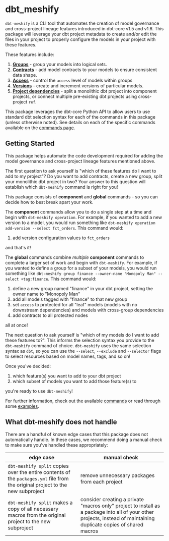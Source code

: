 # dbt_meshify

`dbt-meshify` is a CLI tool that automates the creation of model governance and cross-project lineage features introduced in dbt-core v1.5 and v1.6. This package will leverage your dbt project metadata to create and/or edit the files in your project to properly configure the models in your project with these features.

These features include:

1. **[Groups](https://docs.getdbt.com/docs/build/groups)** - group your models into logical sets.
2. **[Contracts](https://docs.getdbt.com/docs/collaborate/govern/model-contracts)** - add model contracts to your models to ensure consistent data shape.
3. **[Access](https://docs.getdbt.com/docs/collaborate/govern/model-access)** - control the `access` level of models within groups
4. **[Versions](https://docs.getdbt.com/docs/collaborate/govern/model-versions)** - create and increment versions of particular models.
5. **[Project dependencies](https://docs.getdbt.com/docs/collaborate/govern/project-dependencies)** - split a monolithic dbt project into component projects, or connect multiple pre-existing dbt projects using cross-project `ref`.

This package leverages the dbt-core Python API to allow users to use standard dbt selection syntax for each of the commands in this package (unless otherwise noted). See details on each of the specific commands available on the [commands page](commands.md).

## Getting Started

This package helps automate the code development required for adding the model governance and cross-project lineage features mentioned above.

The first question to ask yourself is "which of these features do I want to add to my project"? Do you want to add contracts, create a new group, split your monolithic dbt project in two? Your answer to this question will establish which `dbt-meshify` command is right for you!

This package consists of **component** and **global** commands - so you can decide how to best break apart your work.

The **component** commands allow you to do a single step at a time and begin with `dbt-meshify operation`. For example, if you wanted to add a new version to a model, you would run something like `dbt-meshify operation add-version --select fct_orders`. This command would:

1. add version configuration values to `fct_orders`

and that's it!

The **global** commands combine _multiple_ **component** commands to complete a larger set of work and begin with `dbt-meshify`. For example, if you wanted to define a group for a subset of your models, you would run something like `dbt-meshify group finance --owner-name "Monopoly Man" --select +tag:finance`. This command would:

1. define a new group named "finance" in your dbt project, setting the owner name to "Monopoly Man"
2. add all models tagged with "finance" to that new group
3. set `access` to protected for all "leaf" models (models with no downstream dependencies) and models with cross-group dependencies
4. add contracts to all protected nodes

all at once!

The next question to ask yourself is "which of my models do I want to add these features to?". This informs the selection syntax you provide to the `dbt-meshify` command of choice. `dbt-meshify` uses the same selection syntax as `dbt`, so you can use the `--select`, `--exclude` and `--selector` flags to select resources based on model names, tags, and so on!

Once you've decided:

1. which feature(s) you want to add to your dbt project
2. which subset of models you want to add those feature(s) to

you're ready to use `dbt-meshify`!

For further information, check out the available [commands](commands.md) or read through some [examples](examples.md).

## What dbt-meshify does not handle

There are a handful of known edge cases that this package does not automatically handle. In these cases, we recommend doing a manual check to make sure you've handled these appropriately:

| edge case                                                                                                                      | manual check                                                                                                                                                        |
| ------------------------------------------------------------------------------------------------------------------------------ | ------------------------------------------------------------------------------------------------------------------------------------------------------------------- |
| `dbt-meshify split` copies over the entire contents of the `packages.yml` file from the original project to the new subproject | remove unnecessary packages from each project                                                                                                                       |
| `dbt-meshify split` makes a copy of all necessary macros from the original project to the new subproject                       | consider creating a private "macros only" project to install as a package into all of your other projects, instead of maintaining duplicate copies of shared macros |
